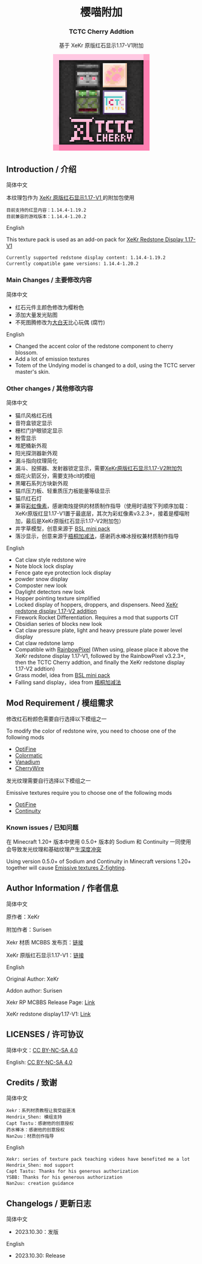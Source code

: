 <h1 align = "center">樱喵附加</h1>
<h3 align = "center">TCTC Cherry Addtion</h3>

<p align = "center">基于 XeKr 原版红石显示1.17-V1附加</p>

<div align="center"><img src="pack.png" width="256" height="256" /></div>

## Introduction / 介绍

简体中文

本纹理包作为 [ XeKr 原版红石显示1.17-V1 ](https://legacy.curseforge.com/minecraft/texture-packs/xekr-redstone-display/files/3344524) 的附加包使用

    目前支持的红显内容：1.14.4-1.19.2
    目前兼容的游戏版本：1.14.4-1.20.2

English

This texture pack is used as an add-on pack for [XeKr Redstone Display 1.17-V1](https://legacy.curseforge.com/minecraft/texture-packs/xekr-redstone-display/files/3344524)

    Currently supported redstone display content: 1.14.4-1.19.2
    Currently compatible game versions: 1.14.4-1.20.2

### Main Changes / 主要修改内容

简体中文

- 红石元件主颜色修改为樱粉色
- 添加大量发光贴图
- 不死图腾修改为[大白天](https://space.bilibili.com/190067998/)比心玩偶 (腐竹)

English

- Changed the accent color of the redstone component to cherry blossom.
- Add a lot of emission textures
- Totem of the Undying model is changed to a doll, using the TCTC server master's skin.

### Other changes / 其他修改内容

简体中文

- 猫爪风格红石线
- 音符盒锁定显示
- 栅栏门护眼锁定显示
- 粉雪显示
- 堆肥桶新外观
- 阳光探测器新外观
- 漏斗指向纹理简化
- 漏斗、投掷器、发射器锁定显示，需要[XeKr原版红石显示1.17-V2附加包](https://legacy.curseforge.com/minecraft/texture-packs/xekr-redstone-display/files/3504282)
- 烟花火箭区分，需要支持cit的模组
- 黑曜石系列方块新外观
- 猫爪压力板、轻重质压力板能量等级显示
- 猫爪红石灯
- 兼容[彩虹像素](https://afdian.net/a/Nan2uu)，感谢南烛提供的材质制作指导（使用时请按下列顺序加载：XeKr原版红显1.17-V1置于最底层，其次为彩虹像素v3.2.3+，接着是樱喵附加，最后是XeKr原版红石显示1.17-V2附加包）
- 井字草模型，创意来源于 [BSL mini pack](https://bitslablab.com/bslminipacks/)
- 落沙显示，创意来源于[梧桐加减法](https://afdian.net/a/YSBBBB)，感谢药水棒冰授权兼材质制作指导

English

- Cat claw style redstone wire
- Note block lock display
- Fence gate eye protection lock display
- powder snow display
- Composter new look
- Daylight detectors new look
- Hopper pointing texture simplified
- Locked display of hoppers, droppers, and dispensers. Need [XeKr redstone display 1.17-V2 addition](https://legacy.curseforge.com/minecraft/texture-packs/xekr-redstone-display/files/3504282)
- Firework Rocket Differentiation. Requires a mod that supports CIT
- Obsidian series of blocks new look
- Cat claw pressure plate, light and heavy pressure plate power level display
- Cat claw redstone lamp
- Compatible with [RainbowPixel](https://afdian.net/a/Nan2uu) (When using, please place it above the XeKr redstone display 1.17-V1, followed by the RainbowPixel v3.2.3+, then the TCTC Cherry addtion, and finally the XeKr redstone display 1.17-V2 addtion)
- Grass model, idea from [BSL mini pack](https://bitslablab.com/bslminipacks/)
- Falling sand display，idea from [梧桐加减法](https://afdian.net/a/YSBBBB)

## Mod Requirement / 模组需求

修改红石粉颜色需要自行选择以下模组之一

To modify the color of redstone wire, you need to choose one of the following mods

- [OptiFine](https://www.optifine.net/downloads)
- [Colormatic](https://www.curseforge.com/minecraft/mc-mods/colormatic)
- [Vanadium](https://modrinth.com/mod/vanadium)
- [CherryWire](https://github.com/The-Cat-Town-Craft/Cherry-Wire)

发光纹理需要自行选择以下模组之一

Emissive textures require you to choose one of the following mods

- [OptiFine](https://www.optifine.net/downloads)
- [Continuity](https://modrinth.com/mod/continuity)

### Known issues / 已知问题

在 Minecraft 1.20+ 版本中使用 0.5.0+ 版本的 Sodium 和 Continuity 一同使用会导致发光纹理和基础纹理产生[深度冲突](https://github.com/PepperCode1/Continuity/issues/292)

Using version 0.5.0+ of Sodium and Continuity in Minecraft versions 1.20+ together will cause [Emissive textures Z-fighting](https://github.com/PepperCode1/Continuity/issues/292).

## Author Information / 作者信息

简体中文

原作者：XeKr

附加作者：Surisen

Xekr 材质 MCBBS 发布页：[链接](https://www.mcbbs.net/thread-823957-1-1.html)

XeKr 原版红石显示1.17-V1：[链接](https://legacy.curseforge.com/minecraft/texture-packs/xekr-redstone-display/files/3344524)


English

Original Author: XeKr

Addon author: Surisen

Xekr RP MCBBS Release Page: [Link](https://www.mcbbs.net/thread-823957-1-1.html)

XeKr redstone display1.17-V1: [Link](https://legacy.curseforge.com/minecraft/texture-packs/xekr-redstone-display/files/3344524)

## LICENSES / 许可协议

简体中文：[CC BY-NC-SA 4.0](https://creativecommons.org/licenses/by-nc-sa/4.0/deed.zh)

English: [CC BY-NC-SA 4.0](https://creativecommons.org/licenses/by-nc-sa/4.0/deed.en)

## Credits / 致谢

简体中文

    Xekr：系列材质教程让我受益匪浅
    Hendrix_Shen: 模组支持
    Capt Tastu：感谢他的创意授权
    药水棒冰：感谢他的创意授权
    Nan2uu：材质创作指导

English

    Xekr: series of texture pack teaching videos have benefited me a lot
    Hendrix_Shen: mod support
    Capt Tastu: Thanks for his generous authorization
    YSBB: Thanks for his generous authorization
    Nan2uu: creation guidance

## Changelogs / 更新日志

简体中文

- 2023.10.30：发版

English

- 2023.10.30: Release
